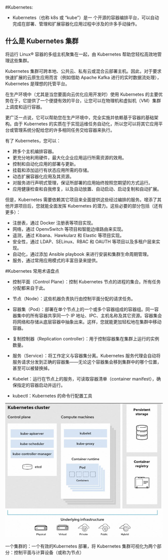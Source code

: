 #Kubernetes: 
- Kubernetes（也称 k8s 或 “kube”）是一 个开源的容器编排平台，可以自动完成在部署、管理和扩展容器化应用过程中涉及的许多手动操作。

## 什么是 Kubernetes 集群
将运行 Linux® 容器的多组主机聚集在一起，由 Kubernetes 帮助您轻松高效地管理这些集群。

Kubernetes 集群可跨本地、公共云、私有云或混合云部署主机。因此，对于要求快速扩展的云原生应用而言（例如借助 Apache Kafka 进行的实时数据流处理），Kubernetes 是理想的托管平台。

在生产环境中（尤其是当您要面向云优化应用开发时）使用 Kubernetes 的主要优势在于，它提供了一个便捷有效的平台，让您可以在物理机和虚拟机（VM）集群上调度和运行容器。

更广泛一点说，它可以帮助您在生产环境中，完全实施并依赖基于容器的基础架构。由于 Kubernetes 的实质在于实现运维任务自动化，所以您可以将其它应用平台或管理系统分配给您的许多相同任务交给容器来执行。

有了 Kubernetes，您可以：

- 跨多个主机编排容器。
- 更充分地利用硬件，最大化企业应用运行所需资源的效用。
- 控制和自动化应用的部署与更新。
- 挂载和添加运行有状态应用所需的存储。
- 动态扩展容器化应用及其资源。
- 对服务进行声明式管理，保证所部署的应用始终按照您期望的方式运行。
- 应用健康检查和自我修复，以及自动放置、自动启动、启动复制和自动扩展。

但是，Kubernetes 需要依赖其它项目来全面提供这些经过编排的服务。增添了其他开源项目后，您就能全面发挥 Kubernetes 的潜力。这些必要的部分包括（还有更多）：
- 注册表，通过 Docker 注册表等项目实现。
- 网络，通过 OpenvSwitch 等项目和智能边缘路由来实现。
- 遥测，通过 Kibana、Hawkularz 和 Elastic 等项目实现。
- 安全性，通过 LDAP、SELinux、RBAC 和 OAUTH 等项目以及多租户层来实现。
- 自动化，通过添加 Ansible playbook 来进行安装和集群生命周期管理。
- 服务，通过常用应用模式的丰富目录来提供。

#Kubernetes 常用术语盘点 

- 控制平面（Control Plane）：控制 Kubernetes 节点的进程的集合。所有任务分配都来自于此。

- 节点（Node）：这些机器负责执行由控制平面分配的请求任务。

- 容器集（Pod）：部署在单个节点上的一个或多个容器组成的容器组。同一容器集中的所有容器共享同一个 IP 地址、IPC、主机名称及其它资源。容器集会将网络和存储从底层容器中抽象出来。这样，您就能更加轻松地在集群中移动容器。

- 复制控制器（Replication controller）：用于控制容器集在集群上运行的实例数量。
- 服务（Service）：将工作定义与容器集分离。Kubernetes 服务代理会自动将服务请求分发到正确的容器集——无论这个容器集会移到集群中的哪个位置，甚至可以被替换掉。
- Kubelet：运行在节点上的服务，可读取容器清单（container manifest），确保指定的容器启动并运行。
- kubectl：Kubernetes 的命令行配置工具

<img title="k8s" alt="K8s" src="src/k8s.JPG">

一个集群的：一个有效的Kubernetes 部署，将 Kubernetes 集群可视化为两个部分：控制平面与计算设备（或称为节点）